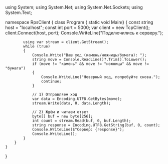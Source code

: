 using System;
using System.Net;
using System.Net.Sockets;
using System.Text;

namespace RpsClient
{
    class Program
    {
        static void Main()
        {
            const string host = "localhost";
            const int port = 5000;
            var client = new TcpClient();
            client.Connect(host, port);
            Console.WriteLine("Подключились к серверу.");

            using var stream = client.GetStream();
            while (true)
            {
                Console.Write("Ваш ход (камень/ножницы/бумага): ");
                string move = Console.ReadLine()?.Trim().ToLower();
                if (move != "камень" && move != "ножницы" && move != "бумага")
                {
                    Console.WriteLine("Неверный ход, попробуйте снова.");
                    continue;
                }

                // 1) Отправляем ход
                var data = Encoding.UTF8.GetBytes(move);
                stream.Write(data, 0, data.Length);

                // 2) Ждём и читаем ответ
                byte[] buf = new byte[256];
                int count = stream.Read(buf, 0, buf.Length);
                string response = Encoding.UTF8.GetString(buf, 0, count);
                Console.WriteLine($"Сервер: {response}");
                Console.WriteLine();
            }
        }
    }
}
